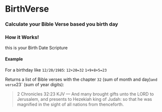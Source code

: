 # BirthVerse
### Calculate your Bible Verse based you birth day

### How it Works!

this is your Birth Date Scripture

#### Example
For a birthday like `12/20/1985`:
`12+20=32`
`1+9+8+5=23`

Returns a list of Bible verses with the chapter `32` (sum of month and day)` and verse `23` (sum of year digits):

> 2 Chronicles 32:23 KJV — And many brought gifts unto the LORD to Jerusalem, and presents to Hezekiah king of Judah: so that he was magnified in the sight of all nations from thenceforth.

